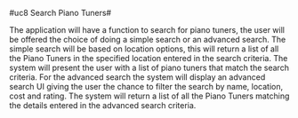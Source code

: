 #uc8 Search Piano Tuners#

The application will have a function to search for piano tuners, the user will be offered the choice of doing a simple search or an advanced search. 
The simple search will be based on location options, this will return a list of all the Piano Tuners in the specified location entered in the search criteria. The system will present the user with a list of piano tuners that match the search criteria.
For the advanced search the system will display an advanced search UI giving the user the chance to filter the search by name, location, cost and rating. The system will return a list of all the Piano Tuners matching the details entered in the advanced search criteria. 

